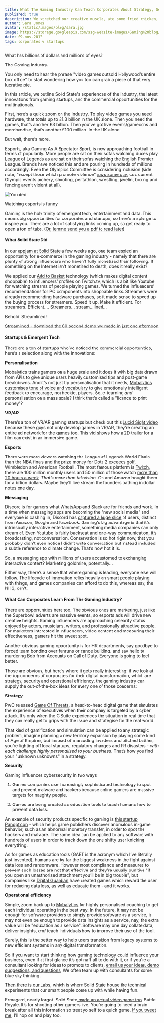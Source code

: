 ```yaml
---
title: What The Gaming Industry Can Teach Corporates About Strategy, Security and Digital Transformation
published: true
description: We stretched our creative muscle, ate some fried chicken, and made some epic demos for our ecommerce product.
author: Sara Jones
avatar: /static/images/blog/sara.jpg
image: https://storage.googleapis.com/ssg-website-images/Gaming%20blog/The_International_4_Grand_Finals.jpg
date: 09-nov-2017
tags: corporates v startups
---
```


What has billions of dollars and millions of eyes?

The Gaming Industry.

You only need to hear the phrase "video games outsold Hollywood’s entire box office" to start wondering how you too can grab a piece of that very lucrative pie.

In this article, we outline Solid State's experiences of the industry, the latest innovations from gaming startups, and the commercial opportunities for the multinationals.

First, here’s a quick zoom on the industry. To play video games you need hardware, that totals up to £1.3 billion in the UK alone. Then you need the games, that’s another £3 billion. Then you’ve got live events/gamecons and merchandise, that’s another £100 million. In the UK alone.

But wait, there’s more.

Esports, aka Gaming As A Spectator Sport, is now approaching football in terms of popularity. More people are sat on their sofas watching dudes play League of Legends as are sat on their sofas watching the English Premier League. Brands have noticed this and are pouring in hundreds of millions accordingly. Even the Olympics Committee is considering inclusion (side note, "except those which promote violence" [says some guy](http://www.scmp.com/news/china/society/article/2108501/violent-video-games-have-no-place-olympics-e-sports-are-still), cuz current Olympic events archery, shooting, pentathlon, wrestling, javelin, boxing and fencing aren’t violent at all).

![You ded](https://storage.googleapis.com/ssg-website-images/Gaming%20blog/you%20ded%20motorcycle%20pubg.gif)

   <p class="text-center image-caption">Watching esports is funny</p>


Gaming is the holy trinity of emergent tech, entertainment and data. This means big opportunities for corporates and startups, so here's a splurge to inspire you. There are a lot of satisfying links coming up, so get ready to open a ton of tabs. [(Or, lemme send you a pdf to read later)]([https://storage.googleapis.com/ssg-website-images/Gaming%20blog/What%20The%20Gaming%20Industry%20Can%20Teach%20Corporates%20About%20Strategy%20Security%20and%20Digital%20Transformation.pdf)

#### What Solid State Did

In our [appjam](https://solidstategroup.com/2017/08/15/2017/What-Happens-When-You-Make-SSG-Do-An-Ecommerce-Hackathon-With-Demos/)[ at Solid State](https://solidstategroup.com/2017/08/15/2017/What-Happens-When-You-Make-SSG-Do-An-Ecommerce-Hackathon-With-Demos/) a few weeks ago, one team espied an opportunity for e-commerce in the gaming industry - namely that there are plenty of strong influencers who haven’t fully monetised their following. If something on the Internet isn’t monetised to death, does it really exist?

We applied our [Add to Basket](https://storage.googleapis.com/ssg-website-images/SSG%20App%20Jam/Add%20To%20Basket.pdf) technology (which makes digital content shoppable) to influencers’ profiles on Twitch.tv, which is a bit like Youtube for watching streams of people playing games. We turned the influencers’ recommendations for PC components into shoppable links. Streamers were already recommending hardware purchases, so it made sense to speed up the buying process for streamers. Speed it up. Make it efficient. For streamers. Efficient.... Streamers… stream...lined…

Behold! Streamlined!

[Streamlined - download the 60 second demo we made in just one afternoon](https://storage.googleapis.com/ssg-website-images/Gaming%20blog/demo%20of%20Streamlined.mov)

#### Startups & Emergent Tech

There are a ton of startups who’ve noticed the commercial opportunities, here’s a selection along with the innovations:

**Personalisation**

Mobalytics trains gamers on a huge scale and it does it with big data drawn from APIs to give unique users heavily customised tips and post-game breakdowns. And it’s not just tip personalisation that it needs, [Mobalytics customises tone of voice and vocabulary](https://techcrunch.com/2017/08/15/mobalytics-launches-open-beta-of-its-gaming-analytics-coach/) to give emotionally intelligent feedback to encourage, not heckle, players. So, e-learning *and* personalisation on a mass scale? I think that’s called a "licence to print money"?

**VR/AR**

There’s a ton of VR/AR gaming startups but check out this [Lucid Sight video](https://youtu.be/XTNLeQOsVaY) because these guys not only develop games in VR/AR, they’re creating an entire ad network for the games too. This vid shows how a 2D trailer for a film can exist in an immersive game.

**Esports**

There were more viewers watching the League of Legends World Finals than the NBA finals and the prize money for Dota 2 exceeds golf, Wimbledon and American Football. The most famous platform is [Twitch](https://www.twitch.tv/), there are 100 million monthly users and 50 million of those watch [more than 20 hours a week](http://twitchadvertising.tv/audience/). *That’s more than television.* Oh and Amazon bought them for a billion dollars. Maybe they’ll live stream the founders bathing in dollar notes one day.

**Messaging**

 Discord is for gamers what WhatsApp and Slack are for friends and work. In a time when messaging apps are becoming the "new social media" and everyone is cashing in, Discord has [captured a huge slice](https://techcrunch.com/2016/12/09/gamer-chat-app-discord-hits-25-million-users-can-now-be-used-in-developers-own-games/) of users, distinct from Amazon, Google and Facebook. Gaming’s big advantage is that it’s intrinsically interactive entertainment, something media companies can only dream of. Even Youtube is fairly backseat and one-way communication, it’s broadcasting, not conversation. Conservation is so hot right now, that you probably didn’t even notice I didn’t write conversation but instead included a subtle reference to climate change. That’s how hot it is.

So, a messaging app with millions of users accustomed to exchanging interactive content? Marketing goldmine, potentially…

Either way, there’s a sense that where gaming is leading, everyone else will follow. The lifecycle of innovation relies heavily on smart people playing with things, and games companies can afford to do this, whereas say, the NHS, can’t.

#### What Can Corporates Learn From The Gaming Industry?

There are opportunities here too. The obvious ones are marketing, just like the Superbowl adverts are massive events, so esports ads will drive new creative heights. Gaming influencers are approaching celebrity status enjoyed by actors, musicians, writers, and professionally attractive people. For marketers interested in influencers, video content and measuring their effectiveness, gamers hit the sweet spot.

Another obvious gaming opportunity is for HR departments, say goodbye to forced team bonding over funruns or canoe building, and say hello to murdering Bob from Accounts on Call of Duty. Everyone is going to feel better.

Those are obvious, but here’s where it gets really interesting: if we look at the top concerns of corporates for their digital transformation, which are strategy, security and operational efficiency, the gaming industry can supply the out-of-the-box ideas for every one of those concerns:

**Strategy**

PwC released [Game Of Threats](https://www.pwc.co.uk/issues/cyber-security-data-privacy/game-of-threats.html), a head-to-head digital game that simulates the experience of executives when their company is targeted by a cyber attack. It’s only when the C Suite experiences the situation in real time that they can really get to grips with the issue and strategise for the real world.

That kind of gamification and simulation can be applied to any strategic problem, imagine planning a new territory expansion by playing some kind of Age of Empires, but instead of marauding invaders and pitched battles, you’re fighting off local startups, regulatory changes and PR disasters - *with each challenge highly personalised to your business*. That’s how you find your "unknown unknowns" in a strategy.

**Security**

Gaming influences cybersecurity in two ways

1. Games companies use increasingly sophisticated technology to spot and prevent malware and hackers because online gamers are massive targets for naughty people.

2. Games are being created as education tools to teach humans how to prevent data loss.

An example of security products specific to gaming is [this startup Panopticon](https://www.panopticonlabs.com/) - which helps game publishers discover anomalous in-game behavior, such as an abnormal monetary transfer, in order to spot the hackers and malware. The same idea can be applied to any software with hundreds of users in order to track down the one shifty user knicking everything.

As for games as education tools (GAET is the acronym which I’ve literally just invented), humans are by far the biggest weakness in the fight against data loss and ransomware. However most compliance and measures to prevent such losses are not that effective and they’re usually punitive "if you open an unauthorised attachment you’ll be in big trouble", but companies like [Digital Guardian](https://digitalguardian.com/blog/gamification-data-loss-prevention-educating-and-enabling-employees-dlp) have created games which reward the user for reducing data loss, as well as educate them - and it works.

**Operational efficiency**

Simple, zoom back up to [Mobalytics](https://mobalytics.gg/) for highly personalised coaching to get each individual operating in the best way. In the future, it may not be enough for software providers to simply provide software as a service, it may not even be enough to provide data insights as a service, nay, the extra value will be "education as a service". Software may one day collate data, deliver insights, *and* teach individuals how to improve their use of the tool.

Surely, this is the better way to help users transition from legacy systems to new efficient systems in any digital transformation.

So if you want to start thinking how gaming technology could influence your business, even if at first glance it’s got naff all to do with it, or if you're a consultant looking for ideas to promote to clients, [email us your ideas, demo suggestions, and questions](mailto:projects@solidstategroup.com). We often team up with consultants for some blue sky thinking.

[Then there is our Labs](https://labs.solidstategroup.com/), which is where Solid State house the technical experiments that our smart people come up with while having fun.

Ermagerd, nearly forgot. Solid State[ made an actual video game too](https://battleroyale.win/?utm_source=blog&utm_medium=referral&utm_content=gaming%20industry%20for%20corporates). Battle Royale. It’s for shooting other gamers live. You’re going to need a brain break after all this information so treat yo self to a quick game. [If you tweet me](https://twitter.com/solidstategroup), I’ll hop on and play too.
